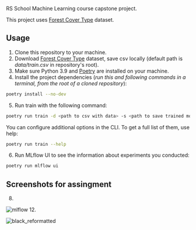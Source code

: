 RS School Machine Learning course capstone project.

This project uses [Forest Cover Type](https://www.kaggle.com/competitions/forest-cover-type-prediction/data) dataset.

## Usage
1. Clone this repository to your machine.
2. Download [Forest Cover Type](https://www.kaggle.com/competitions/forest-cover-type-prediction/data) dataset, save csv locally (default path is *data/train.csv* in repository's root).
3. Make sure Python 3.9 and [Poetry](https://python-poetry.org/docs/) are installed on your machine.
4. Install the project dependencies (*run this and following commands in a terminal, from the root of a cloned repository*):
```sh
poetry install --no-dev
```
5. Run train with the following command:
```sh
poetry run train -d <path to csv with data> -s <path to save trained model>
```
You can configure additional options in the CLI. To get a full list of them, use help:
```sh
poetry run train --help
```
6. Run MLflow UI to see the information about experiments you conducted:
```sh
poetry run mlflow ui
```

## Screenshots for assingment
8.
![mlflow](https://user-images.githubusercontent.com/47551616/167790322-0952ce27-b3bb-45bd-8159-1e7bc7e55c25.png)
12.

![black_reformatted](https://user-images.githubusercontent.com/47551616/167790437-3d555866-916a-46dc-8bf4-bea590ba52ba.png)
